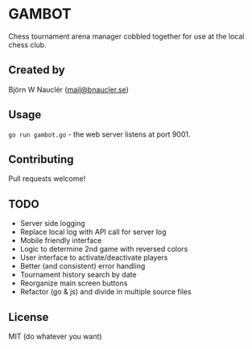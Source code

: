 
# GAMBOT
Chess tournament arena manager cobbled together for use at the local chess club.

## Created by
Björn W Nauclér (mail@bnaucler.se)

## Usage
`go run gambot.go` - the web server listens at port 9001.

## Contributing
Pull requests welcome!

## TODO
* Server side logging
* Replace local log with API call for server log
* Mobile friendly interface
* Logic to determine 2nd game with reversed colors
* User interface to activate/deactivate players
* Better (and consistent) error handling
* Tournament history search by date
* Reorganize main screen buttons
* Refactor (go & js) and divide in multiple source files

## License
MIT (do whatever you want)
